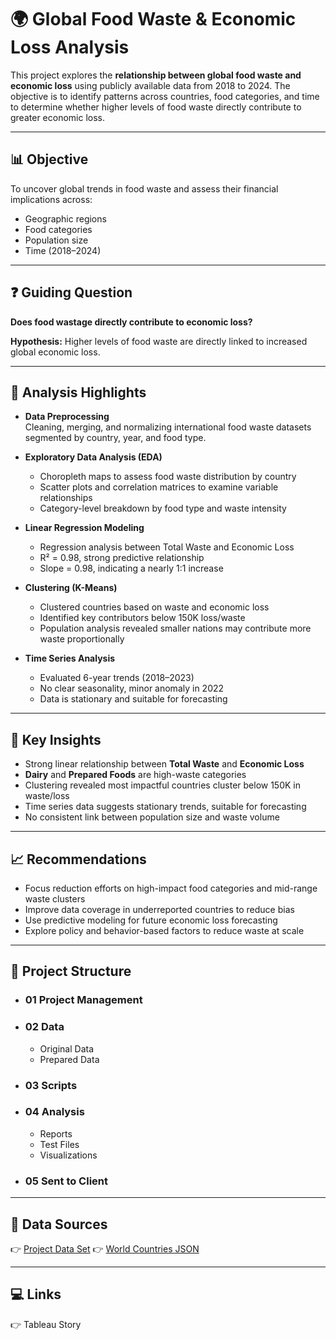 # 🌍 Global Food Waste & Economic Loss Analysis

This project explores the **relationship between global food waste and economic loss** using publicly available data from 2018 to 2024. The objective is to identify patterns across countries, food categories, and time to determine whether higher levels of food waste directly contribute to greater economic loss.

---

## 📊 Objective

To uncover global trends in food waste and assess their financial implications across:

- Geographic regions  
- Food categories  
- Population size  
- Time (2018–2024)

---

## ❓ Guiding Question

**Does food wastage directly contribute to economic loss?**

**Hypothesis:** Higher levels of food waste are directly linked to increased global economic loss.

---

## 🧪 Analysis Highlights

- **Data Preprocessing**  
  Cleaning, merging, and normalizing international food waste datasets segmented by country, year, and food type.

- **Exploratory Data Analysis (EDA)**  
  - Choropleth maps to assess food waste distribution by country  
  - Scatter plots and correlation matrices to examine variable relationships  
  - Category-level breakdown by food type and waste intensity

- **Linear Regression Modeling**  
  - Regression analysis between Total Waste and Economic Loss  
  - R² = 0.98, strong predictive relationship  
  - Slope = 0.98, indicating a nearly 1:1 increase

- **Clustering (K-Means)**  
  - Clustered countries based on waste and economic loss  
  - Identified key contributors below 150K loss/waste  
  - Population analysis revealed smaller nations may contribute more waste proportionally

- **Time Series Analysis**  
  - Evaluated 6-year trends (2018–2023)  
  - No clear seasonality, minor anomaly in 2022  
  - Data is stationary and suitable for forecasting

---

## 📌 Key Insights

- Strong linear relationship between **Total Waste** and **Economic Loss**
- **Dairy** and **Prepared Foods** are high-waste categories
- Clustering revealed most impactful countries cluster below 150K in waste/loss
- Time series data suggests stationary trends, suitable for forecasting
- No consistent link between population size and waste volume

---

## 📈 Recommendations

- Focus reduction efforts on high-impact food categories and mid-range waste clusters  
- Improve data coverage in underreported countries to reduce bias  
- Use predictive modeling for future economic loss forecasting  
- Explore policy and behavior-based factors to reduce waste at scale

---

## 📁 Project Structure
- ### 01 Project Management
- ### 02 Data
  - Original Data
  - Prepared Data
- ### 03 Scripts
- ### 04 Analysis
  - Reports
  - Test Files
  - Visualizations
- ### 05 Sent to Client

---

## 📎 Data Sources
👉 [Project Data Set](https://www.kaggle.com/datasets/atharvasoundankar/global-food-wastage-dataset-2018-2024/data)
👉 [World Countries JSON](https://www.kaggle.com/datasets/ktochylin/world-countries)

---

## 💻 Links
👉 Tableau Story



